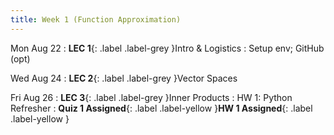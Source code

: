 ```yaml
---
title: Week 1 (Function Approximation)
---
```


Mon Aug 22
: **LEC 1**{: .label .label-grey }Intro & Logistics
    : Setup env; GitHub (opt)

Wed Aug 24
: **LEC 2**{: .label .label-grey }Vector Spaces

Fri Aug 26
: **LEC 3**{: .label .label-grey }Inner Products
    : HW 1: Python Refresher
: **Quiz 1 Assigned**{: .label .label-yellow }**HW 1 Assigned**{: .label .label-yellow }